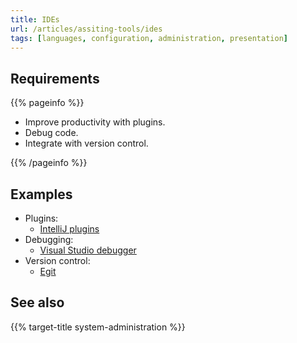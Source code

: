 ```yaml
---
title: IDEs
url: /articles/assiting-tools/ides
tags: [languages, configuration, administration, presentation]
---
```


## Requirements

{{% pageinfo %}}

* Improve productivity with plugins.
* Debug code.
* Integrate with version control.

{{% /pageinfo %}}

## Examples

* Plugins:
  * [IntelliJ plugins](https://www.jetbrains.com/help/idea/managing-plugins.html)
* Debugging:
  * [Visual Studio debugger](https://learn.microsoft.com/en-us/visualstudio/debugger)
* Version control:
  * [Egit](hhttps://eclipse.dev/egit/)

## See also

{{% target-title system-administration %}}
